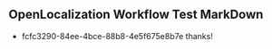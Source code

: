 ## OpenLocalization Workflow Test MarkDown
* fcfc3290-84ee-4bce-88b8-4e5f675e8b7e thanks!

<!--HONumber=Aug16_HO1-->


